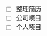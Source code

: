 <span  style="font-family: Simsun,serif; font-size: 17px; ">

- [ ] 整理简历
- [ ] 公司项目
- [ ] 个人项目

</span>